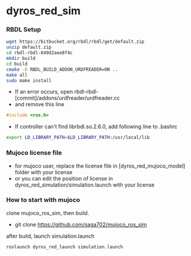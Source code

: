 # dyros_red_sim



### RBDL Setup ###
```sh
wget https://bitbucket.org/rbdl/rbdl/get/default.zip
unzip default.zip
cd rbdl-rbdl-849d2aee8f4c
mkdir build
cd build
cmake -D RBDL_BUILD_ADDON_URDFREADER=ON ..
make all
sudo make install
```
* If an error occurs, open rbdl-rbdl-[commit]/addons/urdfreader/urdfreader.cc
* and remove this line
```cpp
#include <ros.h>
```
* If controller can't find librbdl.so.2.6.0, add following line to .bashrc
```sh
export LD_LIBRARY_PATH=$LD_LIBRARY_PATH:/usr/local/lib
```


### Mujoco license file ###
* for mujoco user, replace the license file in [dyros_red_mujoco_model] folder with your license 
* or you can edit the position of license in dyros_red_simulation/simulation.launch with your license

### How to start with mujoco ###
clone mujoco_ros_sim, then build. 
* git clone https://github.com/saga702/mujoco_ros_sim

after build, launch simulation.launch 
```sh
roslaunch dyros_red_launch simulation.launch 
```


